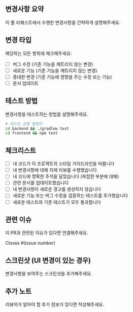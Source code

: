 ## 변경사항 요약
이 풀 리퀘스트에서 수행한 변경사항을 간략하게 설명해주세요.

## 변경 타입
해당하는 모든 항목에 체크해주세요:
- [ ] 버그 수정 (기존 기능을 깨트리지 않는 변경)
- [ ] 새로운 기능 (기존 기능을 깨트리지 않는 변경)
- [ ] 중대한 변경 (기존 기능에 영향을 주는 수정 또는 기능)
- [ ] 문서 업데이트

## 테스트 방법
변경사항을 테스트하는 방법을 설명해주세요.

```bash
# 테스트 실행 명령어
cd backend && ./gradlew test
cd frontend && npm test
```

## 체크리스트
- [ ] 내 코드가 이 프로젝트의 스타일 가이드라인을 따릅니다
- [ ] 내 변경사항에 대해 자체 리뷰를 수행했습니다
- [ ] 내 코드에 명확한 주석을 달았습니다 (복잡한 부분에 대해)
- [ ] 관련 문서를 업데이트했습니다
- [ ] 내 변경사항이 새로운 경고를 생성하지 않습니다
- [ ] 새로운 기능 또는 버그 수정을 검증하는 테스트를 추가했습니다
- [ ] 새로운 테스트와 기존 테스트가 모두 통과합니다

## 관련 이슈
이 PR과 관련된 이슈가 있다면 연결해주세요.

Closes #(issue number)

## 스크린샷 (UI 변경이 있는 경우)
변경사항을 보여주는 스크린샷을 추가해주세요.

## 추가 노트
리뷰어가 알아야 할 추가 정보가 있다면 작성해주세요.